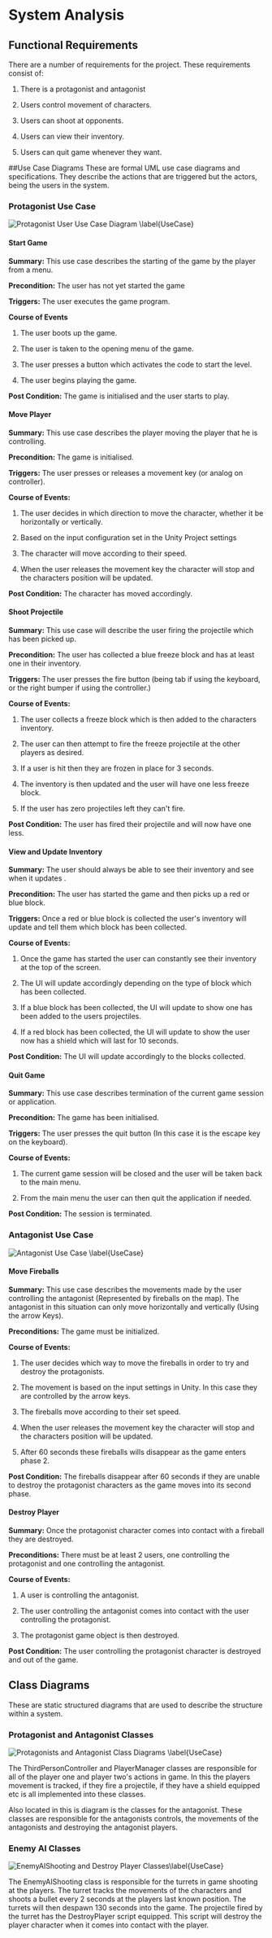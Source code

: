 
# System Analysis

## Functional Requirements

There are a number of requirements for the project. These requirements consist of:

1. There is a protagonist and antagonist

2. Users control movement of characters.

3. Users can shoot at opponents.

4. Users can view their inventory.

5. Users can quit game whenever they want.

##Use Case Diagrams
These are formal UML use case diagrams and specifications. They describe the actions that are triggered but the actors, being
the users in the system.

### Protagonist Use Case

![Protagonist User Use Case Diagram \label{UseCase}](./03_figures/introduction/UseCase.png)
<br>

#### Start Game

**Summary:** This use case describes the starting of the game by the player from a menu.

**Precondition:** The user has not yet started the game

**Triggers:** The user executes the game program.

**Course of Events**  

1. The user boots up the game.

2. The user is taken to the opening menu of the game.

3. The user presses a button which activates the code to start the level.

4. The user begins playing the game.

**Post Condition:** The game is initialised and the user starts to play.

#### Move Player

**Summary:** This use case describes the player moving the player that he is controlling.

**Precondition:** The game is initialised.

**Triggers:** The user presses or releases a movement key (or analog on controller).

**Course of Events:**

1. The user decides in which direction to move the character, whether it be horizontally or vertically.

2. Based on the input configuration set in the Unity Project settings

3. The character will move according to their speed.

4. When the user releases the movement key the character will stop and the characters position will be updated.

**Post Condition:** The character has moved accordingly.

#### Shoot Projectile

**Summary:** This use case will describe the user firing the projectile which has been picked up.

**Precondition:** The user has collected a blue freeze block and has at least one in their inventory.

**Triggers:** The user presses the fire button (being tab if using the keyboard, or the right bumper if using the controller.)

**Course of Events:**

1. The user collects a freeze block which is then added to the characters inventory.

2. The user can then attempt to fire the freeze projectile at the other players as desired.

3. If a user is hit then they are frozen in place for 3 seconds.

4. The inventory is then updated and the user will have one less freeze block.

5. If the user has zero projectiles left they can't fire.

**Post Condition:** The user has fired their projectile and will now have one less.


#### View and Update Inventory

**Summary:** The user should always be able to see their inventory and see when it updates .

**Precondition:** The user has started the game and then picks up a red or blue block.

**Triggers:** Once a red or blue block is collected the user's inventory will update and tell them which block has been 
collected.

**Course of Events:** 

1. Once the game has started the user can constantly see their inventory at the top of the screen.

2. The UI will update accordingly depending on the type of block which has been collected.

3. If a blue block has been collected, the UI will update to show one has been added to the users projectiles.

4. If a red block has been collected, the UI will update to show the user now has a shield which will last for 10 seconds.

**Post Condition:** The UI will update accordingly to the blocks collected.

#### Quit Game

**Summary:** This use case describes termination of the current game session or application.

**Precondition:** The game has been initialised.

**Triggers:** The user presses the quit button (In this case it is the escape key on the keyboard).

**Course of Events:**

1. The current game session will be closed and the user will be taken back to the main menu.

2. From the main menu the user can then quit the application if needed.

**Post Condition:** The session is terminated.

### Antagonist Use Case

![Antagonist Use Case \label{UseCase}](./03_figures/introduction/UseCase2.png)

#### Move Fireballs

**Summary:** This use case describes the movements made by the user controlling the antagonist (Represented by fireballs
on the map). The antagonist in this situation can only move horizontally and vertically (Using the arrow Keys). 

**Preconditions:** The game must be initialized.

**Course of Events:**

1. The user decides which way to move the fireballs in order to try and destroy the protagonists.

2. The movement is based on the input settings in Unity. In this case they are controlled by the arrow keys.

3. The fireballs move according to their set speed.

4. When the user releases the movement key the character will stop and the characters position will be updated.

5. After 60 seconds these fireballs wills disappear as the game enters phase 2.

**Post Condition:** The fireballs disappear after 60 seconds if they are unable to destroy the protagonist characters as the game
moves into its second phase.

#### Destroy Player

**Summary:** Once the protagonist character comes into contact with a fireball they are destroyed.

**Preconditions:** There must be at least 2 users, one controlling the protagonist and one controlling the antagonist.

**Course of Events:** 

1. A user is controlling the antagonist.

2. The user controlling the antagonist comes into contact with the user controlling the protagonist.

3. The protagonist game object is then destroyed.

**Post Condition:** The user controlling the protagonist character is destroyed and out of the game.

## Class Diagrams

These are static structured diagrams that are used to describe the structure within a system.

### Protagonist and Antagonist Classes

![Protagonists and Antagonist Class Diagrams \label{UseCase}](./03_figures/introduction/ClassDiagram.png)

The ThirdPersonController and PlayerManager classes are responsible for all of the player one and player two's actions in game.
In this the players movement is tracked, if they fire a projectile, if they have a shield equipped etc is all implemented into these
classes.

Also located in this is diagram is the classes for the antagonist. These classes are responsible for the antagonists controls,
the movements of the antagonists and destroying the antagonist players.

### Enemy AI Classes

![EnemyAIShooting and Destroy Player Classes\label{UseCase}](./03_figures/introduction/EnemyClass.png)

The EnemyAIShooting class is responsible for the turrets in game shooting at the players. The turret tracks the movements of
the characters and shoots a bullet every 2 seconds at the players last known position. The turrets will then despawn 130 seconds into the game.
The projectile fired by the turret has the DestroyPlayer script equipped. This script will destroy the player character when it comes into contact
with the player.